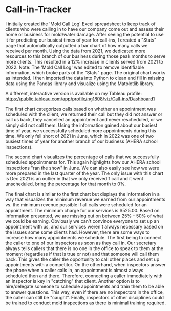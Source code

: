 # Call-in-Tracker
I initially created the 'Mold Call Log' Excel spreadsheet to keep track of clients who were calling in to have our company come out and assess their home or business for mold/water damage. After seeing the potential to use it for predicting our busiest times of year for call-ins, I created a "Stats" page that automatically outputted a bar chart of how many calls we received per month. Using the data from 2021, we dedicated more resources to this branch of our business during those peak months to serve more clients. This resulted in a 12% increase in clients served from 2021 to 2022. Note: The 'Mold Call Log' was edited to remove identifiable information, which broke parts of the "Stats" page. The original chart works as intended. I then imported the data into Python to clean and fill in missing data using the Pandas library and visualize using the Matplotlib library.

A different, interactive version is available on my Tableau profile: https://public.tableau.com/app/profile/ng1808/viz/Call-ins/Dashboard1

The first chart categorizes calls based on whether an appointment was scheduled with the client, we returned their call but they did not answer or call us back, they cancelled an appointment and never rescheduled, or we simply did not call them. Using the information gained about our busiest time of year, we successfully scheduled more appointments during this time. We only fell short of 2021 in June, which in 2022 was one of two busiest times of year for another branch of our business (AHERA school inspections).

The second chart visualizes the percentage of calls that we successfully scheduled appointments for. This again highlights how our AHERA school inspections "ran the show" in June. We can also easily see how we were more prepared in the last quarter of the year. The only issue with this chart is Dec 2021 is an outlier in that we only received 1 call and it went unscheduled, bring the percentage for that month to 0%.

The final chart is similar to the first chart but displays the information in a way that visualizes the minimum revenue we earned from our appointments vs. the minimum revenue possible if all calls were scheduled for an appointment. The minimum charge for our services is $525.00. Based on information presented, we are missing out on between 25% - 50% of what we could be earning. Obviously we can't convince everyone to set up an appointment with us, and our services weren't always necessary based on the issues some some clients had. However, there are some ways to increase how many appointments we schedule. The first being to connect the caller to one of our inspectors as soon as they call in. Our secretary always tells callers that there is no one in the office to speak to them at the moment (regardless if that is true or not) and that someone will call them back. This gives the caller the opportunity to call other places and set up appointments with a competitor. On the otherhand, when inspectors answer the phone when a caller calls in, an appointment is almost always scheduled then and there. Therefore, connecting a caller immediately with an inspector is key in "catching" that client. Another option is to hire/delegate someone to schedule appointments and train them to be able to answer questions. This way, even if there are no inspectors in the office, the caller can still be "caught". Finally, inspectors of other disciplines could be trained to conduct mold inspections as there is minimal training required.
